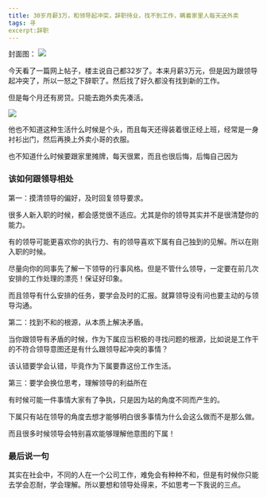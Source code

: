 ```yaml
---
title: 30岁月薪3万，和领导起冲突，辞职待业，找不到工作，瞒着家里人每天送外卖
tags: 寻
excerpt:辞职
---
```

封面图：
![](https://files.mdnice.com/user/26505/55284cf0-9724-410e-825f-93cc00e4874e.png)


今天看了一篇网上帖子，楼主说自己都32岁了。本来月薪3万元，但是因为跟领导起冲突了，所以一怒之下辞职了。然后找了好久都没有找到新的工作。

但是每个月还有房贷。只能去跑外卖先凑活。

![](https://files.mdnice.com/user/26505/55284cf0-9724-410e-825f-93cc00e4874e.png)

他也不知道这种生活什么时候是个头，而且每天还得装着很正经上班，经常是一身衬衫出门，然后再换上外卖小哥的衣服。

也不知道什么时候要跟家里摊牌，每天很累，而且也很后悔，后悔自己因为





### 该如何跟领导相处

第一：摸清领导的偏好，及时回复领导要求。

很多人新入职的时候，都会感觉很不适应。尤其是你的领导其实并不是很清楚你的能力。

有的领导可能更喜欢你的执行力、有的领导喜欢下属有自己独到的见解。所以在刚入职的时候。

尽量向你的同事先了解一下领导的行事风格。但是不管什么领导，一定要在前几次安排的工作处理的漂亮！保证好印象。

而且领导有什么安排的任务，要学会及时的汇报。就算领导没有问也要主动的与领导沟通。

第二：找到不和的根源，从本质上解决矛盾。

当你跟领导有矛盾的时候，作为下属应当积极的寻找问题的根源，比如说是工作干的不符合领导意图还是有什么跟领导起冲突的事情？

该认错要学会认错，毕竟作为下属要靠这份工作生活。


第三：要学会换位思考，理解领导的利益所在

有时候可能一件事情大家有了争执，只是因为站的角度不同而产生的。

下属只有站在领导的角度去想才能够明白很多事情为什么会这么做而不是那么做。

而且很多时候领导会特别喜欢能够理解他意图的下属！

### 最后说一句

其实在社会中，不同的人在一个公司工作，难免会有种种不和，但是有时候你只能去学会忍耐，学会理解。所以要想和领导处得来，不如思考一下我说的三点。







